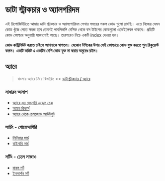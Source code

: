 # ডাটা স্ট্রাকচার ও অ্যালগরিদম 

এই রিপোজিটরিতে আমার ডাটা স্ট্রাকচার ও অ্যালগোরিদম সেখার সময়ের সকল কোড গুলো রাখছি। এতে নিজের যেমন কোড খুঁজে পেতে সহজ হবে তেমনই পাবলিকলি বেসিক থেকে বস টাইপের কোডগুলো এভেইলেবল থাকবে। প্রতিটি কোড ফোল্ডার অনুযায়ি সাজানোই আছে। তারপরেও নিচে একটি index দেওয়া হল। 

__কোড কন্ট্রিবিউট করতে চাইলে আপনাকে স্বাগতম। যেকোন টপিকের উপর সেই ফোল্ডারে কোড যুক্ত করতে পুল রিকুয়েস্ট করুন। একটি কমিট এ একটির বেশি কোড যুক্ত না করার অনুরেধ রইল।__ 



## অ্যারে
> বাংলায় অ্যারে নিয়ে বিস্তারিত  >> [ডাটাস্ট্রাকচার / অ্যারে](https://sakhawatadib.com/data-structure/array/) 

### সাধারন আলাপ

* [অ্যারে এর মেমোরি এড্রেস চেক](/Array/array_memory_chk.cpp)
* [অ্যারে রিভার্স](/Array/array_reverse.cpp)
* [অ্যারে থেকে ক্রমজোড় আউটপুট](/Array/printing_no_repeat_pairs.cpp)

### সার্চিং - গোয়েন্দাগিরি
* [লিনিয়ার সার্চ](/Array/linear_search.cpp)
* [বাইনারি সার্চ](/Array/binary_search.cpp)

### সর্টিং - ঢেলে সাজাও
* [বাবল সর্ট](/Sorting/bubble_sort.cpp)
* [ইনসার্শন সর্ট](/Sorting/insort.cpp)


